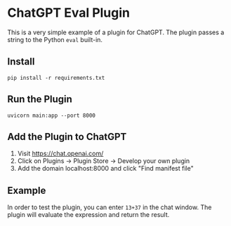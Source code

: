# ChatGPT Eval Plugin
This is a very simple example of a plugin for ChatGPT. The plugin passes a string to the Python `eval` built-in.

## Install
```console
pip install -r requirements.txt
```

## Run the Plugin
```console
uvicorn main:app --port 8000
```

## Add the Plugin to ChatGPT
1. Visit https://chat.openai.com/
2. Click on Plugins -> Plugin Store -> Develop your own plugin
2. Add the domain localhost:8000 and click "Find manifest file"

## Example
In order to test the plugin, you can enter `13+37` in the chat window. The plugin will evaluate the expression and return the result.



